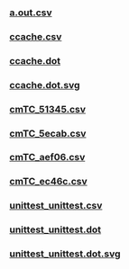 ### [a.out.csv](a.out.csv)
### [ccache.csv](ccache.csv)
### [ccache.dot](ccache.dot)
### [ccache.dot.svg](ccache.dot.svg)
### [cmTC_51345.csv](cmTC_51345.csv)
### [cmTC_5ecab.csv](cmTC_5ecab.csv)
### [cmTC_aef06.csv](cmTC_aef06.csv)
### [cmTC_ec46c.csv](cmTC_ec46c.csv)
### [unittest_unittest.csv](unittest_unittest.csv)
### [unittest_unittest.dot](unittest_unittest.dot)
### [unittest_unittest.dot.svg](unittest_unittest.dot.svg)

